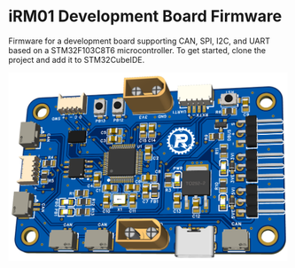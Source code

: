 # iRM01 Development Board Firmware

Firmware for a development board supporting CAN, SPI, I2C, and UART based on a STM32F103C8T6 microcontroller. To get started, clone the project and add it to STM32CubeIDE.

![](board.png)
